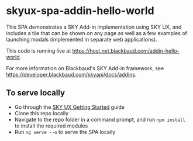 # skyux-spa-addin-hello-world

This SPA demonstrates a SKY Add-in implementation using SKY UX, and includes a tile that can be shown on any page as well as a few examples
of launching modals (implemented in separate web applications).

This code is running live at https://host.nxt.blackbaud.com/addin-hello-world.

For more information on Blackbaud's SKY Add-in framework, see https://developer.blackbaud.com/skyapi/docs/addins.

## To serve locally

- Go through the <a href="https://developer.blackbaud.com/skyux/learn/get-started" target="_blank">SKY UX Getting Started</a> guide
- Clone this repo locally
- Navigate to the repo folder in a command prompt, and run `npm install` to install the required modules
- Run `ng serve --o` to serve the SPA locally

